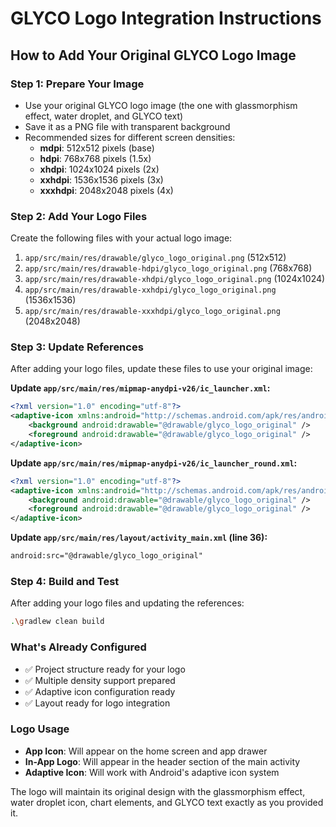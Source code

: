 # GLYCO Logo Integration Instructions

## How to Add Your Original GLYCO Logo Image

### Step 1: Prepare Your Image
- Use your original GLYCO logo image (the one with glassmorphism effect, water droplet, and GLYCO text)
- Save it as a PNG file with transparent background
- Recommended sizes for different screen densities:
  - **mdpi**: 512x512 pixels (base)
  - **hdpi**: 768x768 pixels (1.5x)
  - **xhdpi**: 1024x1024 pixels (2x)
  - **xxhdpi**: 1536x1536 pixels (3x)
  - **xxxhdpi**: 2048x2048 pixels (4x)

### Step 2: Add Your Logo Files
Create the following files with your actual logo image:

1. `app/src/main/res/drawable/glyco_logo_original.png` (512x512)
2. `app/src/main/res/drawable-hdpi/glyco_logo_original.png` (768x768)
3. `app/src/main/res/drawable-xhdpi/glyco_logo_original.png` (1024x1024)
4. `app/src/main/res/drawable-xxhdpi/glyco_logo_original.png` (1536x1536)
5. `app/src/main/res/drawable-xxxhdpi/glyco_logo_original.png` (2048x2048)

### Step 3: Update References
After adding your logo files, update these files to use your original image:

**Update `app/src/main/res/mipmap-anydpi-v26/ic_launcher.xml`:**
```xml
<?xml version="1.0" encoding="utf-8"?>
<adaptive-icon xmlns:android="http://schemas.android.com/apk/res/android">
    <background android:drawable="@drawable/glyco_logo_original" />
    <foreground android:drawable="@drawable/glyco_logo_original" />
</adaptive-icon>
```

**Update `app/src/main/res/mipmap-anydpi-v26/ic_launcher_round.xml`:**
```xml
<?xml version="1.0" encoding="utf-8"?>
<adaptive-icon xmlns:android="http://schemas.android.com/apk/res/android">
    <background android:drawable="@drawable/glyco_logo_original" />
    <foreground android:drawable="@drawable/glyco_logo_original" />
</adaptive-icon>
```

**Update `app/src/main/res/layout/activity_main.xml` (line 36):**
```xml
android:src="@drawable/glyco_logo_original"
```

### Step 4: Build and Test
After adding your logo files and updating the references:

```bash
.\gradlew clean build
```

### What's Already Configured
- ✅ Project structure ready for your logo
- ✅ Multiple density support prepared
- ✅ Adaptive icon configuration ready
- ✅ Layout ready for logo integration

### Logo Usage
- **App Icon**: Will appear on the home screen and app drawer
- **In-App Logo**: Will appear in the header section of the main activity
- **Adaptive Icon**: Will work with Android's adaptive icon system

The logo will maintain its original design with the glassmorphism effect, water droplet icon, chart elements, and GLYCO text exactly as you provided it.
